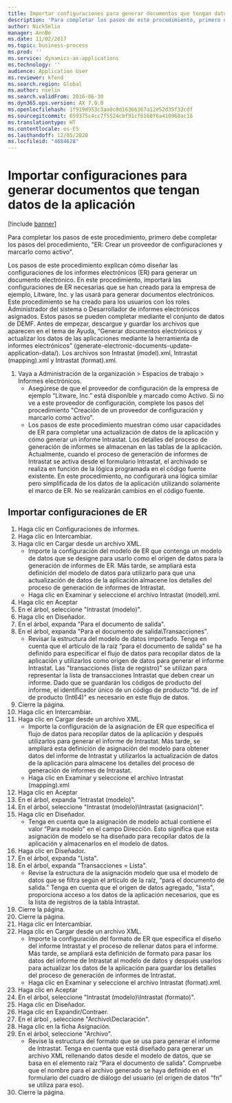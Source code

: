 ```yaml
---
title: Importar configuraciones para generar documentos que tengan datos de la aplicación
description: 'Para completar los pasos de este procedimiento, primero debe completar los pasos del procedimiento, "ER: Crear un proveedor de configuraciones y marcarlo como activo".'
author: NickSelin
manager: AnnBe
ms.date: 11/02/2017
ms.topic: business-process
ms.prod: ''
ms.service: dynamics-ax-applications
ms.technology: ''
audience: Application User
ms.reviewer: kfend
ms.search.region: Global
ms.author: nselin
ms.search.validFrom: 2016-06-30
ms.dyn365.ops.version: AX 7.0.0
ms.openlocfilehash: 1f919d953c3aa0c8d16366167a12e52d35f32cdf
ms.sourcegitcommit: 659375c4cc7f5524cbf91cf6160f6a410960ac16
ms.translationtype: HT
ms.contentlocale: es-ES
ms.lasthandoff: 12/05/2020
ms.locfileid: "4684628"
---
```

# <a name="import-configurations-to-generate-documents-that-have-application-data"></a>Importar configuraciones para generar documentos que tengan datos de la aplicación

[!include [banner](../../includes/banner.md)]

Para completar los pasos de este procedimiento, primero debe completar los pasos del procedimiento, "ER: Crear un proveedor de configuraciones y marcarlo como activo".

Los pasos de este procedimiento explican cómo diseñar las configuraciones de los informes electrónicos (ER) para generar un documento electrónico. En este procedimiento, importará las configuraciones de ER necesarias que se han creado para la empresa de ejemplo, Litware, Inc. y las usará para generar documentos electrónicos. Este procedimiento se ha creado para los usuarios con los roles Administrador del sistema o Desarrollador de informes electrónicos asignados. Estos pasos se pueden completar mediante el conjunto de datos de DEMF. Antes de empezar, descargue y guardar los archivos que aparecen en el tema de Ayuda, “Generar documentos electrónicos y actualizar los datos de las aplicaciones mediante la herramienta de informes electrónicos” (generate-electronic-documents-update-application-data/). Los archivos son Intrastat (model).xml, Intrastat (mapping).xml y Intrastat (format).xml.

1. Vaya a Administración de la organización > Espacios de trabajo > Informes electrónicos.
    * Asegúrese de que el proveedor de configuración de la empresa de ejemplo “Litware, Inc.” está disponible y marcado como Activo. Si no ve a este proveedor de configuración, complete los pasos del procedimiento "Creación de un proveedor de configuración y marcarlo como activo".  
    * Los pasos de este procedimiento muestran cómo usar capacidades de ER para completar una actualización de datos de la aplicación y cómo generar un informe Intrastat. Los detalles del proceso de generación de informes se almacenan en las tablas de la aplicación. Actualmente, cuando el proceso de generación de informes de Intrastat se activa desde el formulario Intrastat, el archivado se realiza en función de la lógica programada en el código fuente existente. En este procedimiento, no configurará una lógica similar pero simplificada de los datos de la aplicación utilizando solamente el marco de ER. No se realizarán cambios en el código fuente.   

## <a name="import-er-configurations"></a>Importar configuraciones de ER
1. Haga clic en Configuraciones de informes.
2. Haga clic en Intercambiar.
3. Haga clic en Cargar desde un archivo XML.
    * Importe la configuración del modelo de ER que contenga un modelo de datos que se designe para usarlo como el origen de datos para la generación de informes de ER. Más tarde, se ampliará esta definición del modelo de datos para utilizarlo para que una actualización de datos de la aplicación almacene los detalles del proceso de generación de informes de Intrastat.   
    * Haga clic en Examinar y seleccione el archivo Intrastat (model).xml.  
4. Haga clic en Aceptar
5. En el árbol, seleccione "Intrastat (modelo)".
6. Haga clic en Diseñador.
7. En el árbol, expanda "Para el documento de salida".
8. En el árbol, expanda "Para el documento de salida\Transacciones".
    * Revisar la estructura del modelo de datos importado. Tenga en cuenta que el artículo de la raíz “para el documento de salida” se ha definido para especificar el flujo de datos para recopilar datos de la aplicación y utilizarlos como origen de datos para generar el informe Intrastat. Las "transacciones (lista de registro)" se utilizan para representar la lista de transacciones Intrastat que deben crear un informe. Dado que se guardarán los códigos de producto del informe, el identificador único de un código de producto "Id. de inf de producto (Int64)" es necesario en este flujo de datos.   
9. Cierre la página.
10. Haga clic en Intercambiar.
11. Haga clic en Cargar desde un archivo XML.
    * Importe la configuración de la asignación de ER que especifica el flujo de datos para recopilar datos de la aplicación y después utilizarlos para generar el informe de Intrastat. Más tarde, se ampliará esta definición de asignación del modelo para obtener datos del informe de Intrastat y utilizarlos la actualización de datos de la aplicación para almacene los detalles del proceso de generación de informes de Intrastat.   
    * Haga clic en Examinar y seleccione el archivo Intrastat (mapping).xml  
12. Haga clic en Aceptar
13. En el árbol, expanda "Intrastat (modelo)".
14. En el árbol, seleccione "Intrastat (modelo)\Intrastat (asignación)".
15. Haga clic en Diseñador.
    * Tenga en cuenta que la asignación de modelo actual contiene el valor “Para modelo" en el campo Dirección. Esto significa que esta asignación de modelo se ha diseñado para recopilar datos de la aplicación y almacenarlos en el modelo de datos.  
16. Haga clic en Diseñador.
17. En el árbol, expanda "Lista".
18. En el árbol, expanda "Transacciones = Lista".
    * Revise la estructura de la asignación modelo que usa el modelo de datos que se filtra según el artículo de la raíz, “para el documento de salida.” Tenga en cuenta que el origen de datos agregado, "lista", proporciona acceso a los datos de la aplicación necesarios, que es la lista de registros de la tabla Intrastat.  
19. Cierre la página.
20. Cierre la página.
21. Haga clic en Intercambiar.
22. Haga clic en Cargar desde un archivo XML.
    * Importe la configuración del formato de ER que especifica el diseño del informe Intrastat y el proceso de rellenar datos para el informe. Más tarde, se ampliará esta definición de formato para pasar los datos del informe de Intrastat al modelo de datos y después usarlos para actualizar los datos de la aplicación para guardar los detalles del proceso de generación de informes de Intrastat.   
    * Haga clic en Examinar y seleccione el archivo Intrastat (format).xml.  
23. Haga clic en Aceptar
24. En el árbol, seleccione "Intrastat (modelo)\Intrastat (formato)".
25. Haga clic en Diseñador.
26. Haga clic en Expandir/Contraer.
27. En el árbol , seleccione "Archivo\Declaración".
28. Haga clic en la ficha Asignación.
29. En el árbol, seleccione "Archivo".
    * Revise la estructura del formato que se usa para generar el informe de Intrastat. Tenga en cuenta que está diseñado para generar un archivo XML rellenando datos desde el modelo de datos, que se basa en el elemento raíz “Para el documento de salida”. Compruebe que el nombre para el archivo generado se haya definido en el formulario del cuadro de diálogo del usuario (el origen de datos “fn” se utiliza para eso).   
30. Cierre la página.


